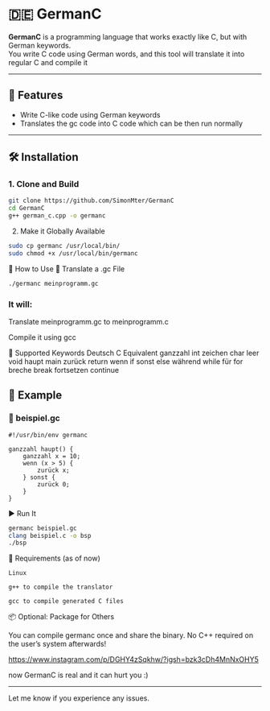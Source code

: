 # 🇩🇪 GermanC

**GermanC** is a programming language that works exactly like C, but with German keywords.  
You write C code using German words, and this tool will translate it into regular C and compile it

---

## 🚀 Features

- Write C-like code using German keywords
- Translates the gc code into C code which can be then run normally 

---

## 🛠 Installation

### 1. Clone and Build

```bash
git clone https://github.com/SimonMter/GermanC
cd GermanC
g++ german_c.cpp -o germanc
```
2. Make it Globally Available
```bash
sudo cp germanc /usr/local/bin/
sudo chmod +x /usr/local/bin/germanc
```

📜 How to Use
🧪 Translate a .gc File
```bash
./germanc meinprogramm.gc
```

### It will:

Translate meinprogramm.gc to meinprogramm.c

Compile it using gcc


🧠 Supported Keywords
Deutsch	C Equivalent
ganzzahl	int
zeichen	char
leer	void
haupt	main
zurück	return
wenn	if
sonst	else
während	while
für	for
breche	break
fortsetzen	continue

## 🧪 Example
### 📝 beispiel.gc
```gc
#!/usr/bin/env germanc

ganzzahl haupt() {
    ganzzahl x = 10;
    wenn (x > 5) {
        zurück x;
    } sonst {
        zurück 0;
    }
}
```

▶️ Run It
```bash
germanc beispiel.gc
clang beispiel.c -o bsp
./bsp
```
🔧 Requirements (as of now)

    Linux

    g++ to compile the translator

    gcc to compile generated C files

📦 Optional: Package for Others

You can compile germanc once and share the binary. No C++ required on the user’s system afterwards!

https://www.instagram.com/p/DGHY4zSqkhw/?igsh=bzk3cDh4MnNxOHY5

now GermanC is real and it can hurt you :)




---

Let me know if you experience any issues.

